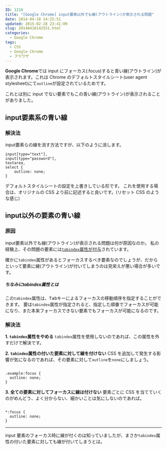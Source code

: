 ```yaml
---
ID: 1218
title: "[Google Chrome] input要素以外でも線(アウトライン)が表示される問題"
date: 2014-04-18 14:25:51
updated: 2015-02-28 23:41:09
slug: 20140418142551.html
categories:
  - Google Chrome
tags:
  - CSS
  - Google Chrome
  - ブラウザ
---
```


<b>Google Chrome</b>では input にフォーカス(:focus)すると青い線(アウトライン)が表示されます。これは Chrome のデフォルトスタイルシート(user agent stylesheet)にて<code>outline</code>が設定されているためです。

これとは別に input でない要素でもこの青い線(アウトライン)が表示されることがありました。

<!--more-->
<h2>input要素系の青い線</h2>
<h3>解決法</h3>
input要素らの線を消す方法ですが、以下のように消します。
<pre class="language-css"><code>input[type="text"], 
input[type="password"], 
textarea, 
select {
    outline: none;
}</code></pre>

デフォルトスタイルシートの設定を上書きしている形です。
これを使用する場合は、オリジナルの CSS より前に記述すると良いです。<span class="text-muted">(リセット CSS のような感じ)</span>

<h2>input以外の要素の青い線</h2>
<h3>原因</h3>
input要素以外でも線(アウトライン)が表示される問題は何が原因なのか。
私の経験上、その問題の要素には<u><code>tabindex</code>属性が付与</u>されています。

確かに<code>tabindex</code>属性があるとフォーカスするべき要素なのでしょうが、だからといって要素に線(アウトライン)が付いてしまうのは見栄えが悪い場合が多いです。

<h5 class="h4">ちなみにtabindex属性とは</h6>
この<code>tabindex</code>属性は、<kbd>Tabキー</kbd>によるフォーカスの移動順序を指定することができます。
要は<code>tabindex</code>属性が指定されると、指定した順番でフォーカスが可能になり、また本来フォーカスできない要素でもフォーカスが可能になるのです。

<h3>解決法</h3>
<strong>1. <code>tabindex</code>属性をやめる</strong>
<code>tabindex</code>属性を使用しないのであれば、この属性を外すだけで解決です。

<strong>2. <code>tabindex</code>属性の付いた要素に対して線を付けない</strong>
CSS を追加して発生する影響が気になるのであれば、その要素に対して<code>outline</code>を<code>none</code>にしましょう。

<pre class="language-css"><code>
.example:focus {
  outline: none;
}</code></pre>

<strong>3. 全ての要素に対してフォーカスに線は付けない</strong>
要素ごとに CSS を当てていくのがめんどう、よく分からない、細かいことは気にしないのであれば。

<pre class="language-css"><code>
*:focus {
  outline: none;
}</code></pre>

---

input 要素のフォーカス時に線が付くのは知っていましたが、まさか<code>tabindex</code>属性の付いた要素に対しても線が付いてしまうとは。
